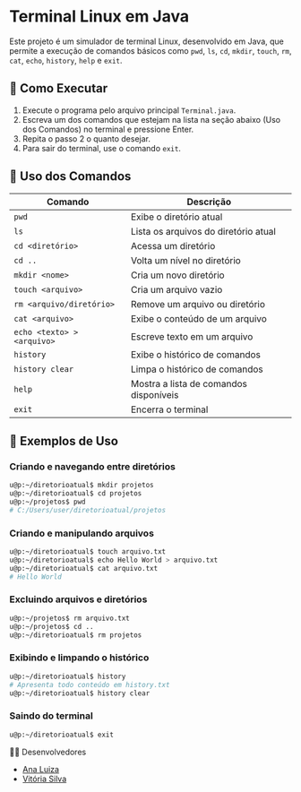 # Terminal Linux em Java

Este projeto é um simulador de terminal Linux, desenvolvido em Java, que permite a execução de comandos básicos como `pwd`, `ls`, `cd`, `mkdir`, `touch`, `rm`, `cat`, `echo`, `history`, `help` e `exit`.

## 🚀 Como Executar

1. Execute o programa pelo arquivo principal `Terminal.java`.
2. Escreva um dos comandos que estejam na lista na seção abaixo (Uso dos Comandos) no terminal e pressione Enter.
3. Repita o passo 2 o quanto desejar.
4. Para sair do terminal, use o comando `exit`.

## 📖 Uso dos Comandos
| Comando                 | Descrição |
|-------------------------|-------------|
| `pwd`                  | Exibe o diretório atual |
| `ls`                   | Lista os arquivos do diretório atual |
| `cd <diretório>`       | Acessa um diretório |
| `cd ..`                | Volta um nível no diretório |
| `mkdir <nome>`         | Cria um novo diretório |
| `touch <arquivo>`      | Cria um arquivo vazio |
| `rm <arquivo/diretório>` | Remove um arquivo ou diretório |
| `cat <arquivo>`        | Exibe o conteúdo de um arquivo |
| `echo <texto> > <arquivo>` | Escreve texto em um arquivo |
| `history`              | Exibe o histórico de comandos |
| `history clear`         | Limpa o histórico de comandos |
| `help`                 | Mostra a lista de comandos disponíveis |
| `exit`                 | Encerra o terminal |

## 📝 Exemplos de Uso

### Criando e navegando entre diretórios
```sh
u@p:~/diretorioatual$ mkdir projetos
u@p:~/diretorioatual$ cd projetos
u@p:~/projetos$ pwd
# C:/Users/user/diretorioatual/projetos
```

### Criando e manipulando arquivos
```sh
u@p:~/diretorioatual$ touch arquivo.txt
u@p:~/diretorioatual$ echo Hello World > arquivo.txt
u@p:~/diretorioatual$ cat arquivo.txt
# Hello World
```

### Excluindo arquivos e diretórios
```sh
u@p:~/projetos$ rm arquivo.txt
u@p:~/projetos$ cd ..
u@p:~/diretorioatual$ rm projetos
```

### Exibindo e limpando o histórico
```sh
u@p:~/diretorioatual$ history
# Apresenta todo conteúdo em history.txt
u@p:~/diretorioatual$ history clear
```

### Saindo do terminal
```sh
u@p:~/diretorioatual$ exit
```

👨‍💻 Desenvolvedores
- [Ana Luiza](https://github.com/nalusantana)
- [Vitória Silva](https://github.com/vitoriasilva13)
